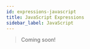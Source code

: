 ```yaml
---
id: expressions-javascript
title: JavaScript Expressions
sidebar_label: JavaScript
---
```


> Coming soon!